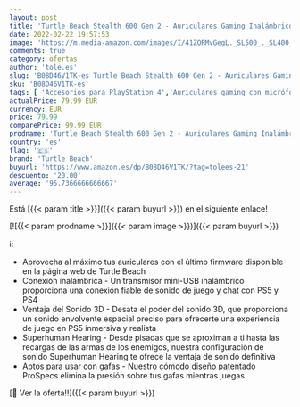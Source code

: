 ```yaml
---
layout: post
title: 'Turtle Beach Stealth 600 Gen 2 - Auriculares Gaming Inalámbricos - PS4 y PS5  Negro'
date: 2022-02-22 19:57:53
image: 'https://m.media-amazon.com/images/I/41ZORMvGegL._SL500_._SL400_.jpg'
comments: true
category: ofertas
author: 'tole.es'
slug: 'B08D46V1TK-es Turtle Beach Stealth 600 Gen 2 - Auriculares Gaming...'
sku: 'B08D46V1TK-es'
tags: [ 'Accesorios para PlayStation 4','Auriculares gaming con micrófono para PlayStation 4','Hardware y juegos para PlayStation 4','Videojuegos','ps4','ps5','turtle beach', ]
actualPrice: 79.99 EUR
currency: EUR
price: 79.99
comparePrice: 99.99 EUR
prodname: 'Turtle Beach Stealth 600 Gen 2 - Auriculares Gaming Inalámbricos - PS4 y PS5  Negro'
country: 'es'
flag: '🇪🇸'
brand: 'Turtle Beach'
buyurl: 'https://www.amazon.es/dp/B08D46V1TK/?tag=tolees-21'
descuento: '20.00'
average: '95.7366666666667'
---
```


Está [{{< param title >}}]({{< param buyurl >}}) en el siguiente enlace!

[![{{< param prodname >}}]({{< param image >}})]({{< param buyurl >}})

ℹ️:

- Aprovecha al máximo tus auriculares con el último firmware disponible en la página web de Turtle Beach
- Conexión inalámbrica - Un transmisor mini-USB inalámbrico proporciona una conexión fiable de sonido de juego y chat con PS5 y PS4
- Ventaja del Sonido 3D - Desata el poder del sonido 3D, que proporciona un sonido envolvente espacial preciso para ofrecerte una experiencia de juego en PS5 inmersiva y realista
- Superhuman Hearing - Desde pisadas que se aproximan a ti hasta las recargas de las armas de los enemigos, nuestra configuración de sonido Superhuman Hearing te ofrece la ventaja de sonido definitiva
- Aptos para usar con gafas - Nuestro cómodo diseño patentado ProSpecs elimina la presión sobre tus gafas mientras juegas

[🛒 Ver la oferta!!]({{< param buyurl >}})
